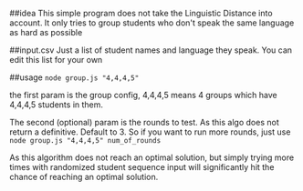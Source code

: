 ##idea
This simple program does not take the Linguistic Distance into account. It only
tries to group students who don't speak the same language as hard as possible

##input.csv
Just a list of student names and language they speak. You can edit this list for your own

##usage
`node group.js "4,4,4,5"`

the first param is the group config, 4,4,4,5 means 4 groups which have 4,4,4,5 students in them.

The second (optional) param is the rounds to test. As this algo does not return a definitive. Default to 3.
So if you want to run more rounds, just use `node group.js "4,4,4,5" num_of_rounds`

As this algorithm does not reach an optimal solution, but simply trying more times with randomized student sequence input
will significantly hit the chance of reaching an optimal solution.
